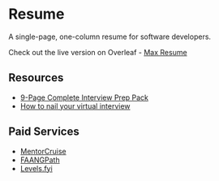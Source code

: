 # Resume

A single-page, one-column resume for software developers.

Check out the live version on Overleaf - [Max Resume](https://www.overleaf.com/read/yjfvjvhdhgbx)

## Resources

- [9-Page Complete Interview Prep Pack](src/9-page-complete-interview-prep-pack.pdf)
- [How to nail your virtual interview](src/how-to-nail-your-virtual-interview.pdf)

## Paid Services

- [MentorCruise](https://mentorcruise.com/)
- [FAANGPath](https://faangpath.com/)
- [Levels.fyi](https://www.levels.fyi/services/)
